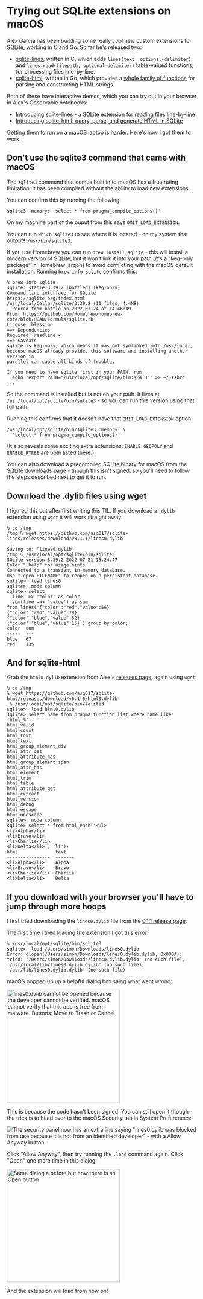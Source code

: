 # Trying out SQLite extensions on macOS

Alex Garcia has been building some really cool new custom extensions for SQLite, working in C and Go. So far he's released two:

- [sqlite-lines](https://github.com/asg017/sqlite-lines), written in C, which adds `lines(text, optional-delimiter)` and `lines_read(filepath, optional-delimiter)` table-valued functions, for processing files line-by-line.
- [sqlite-html](https://github.com/asg017/sqlite-html), 
written in Go, which provides a [whole family of functions](https://github.com/asg017/sqlite-html/blob/main/docs.md) for parsing and constructing HTML strings.

Both of these have interactive demos, which you can try out in your browser in Alex's Observable notebooks:

- [Introducing sqlite-lines - a SQLite extension for reading files line-by-line](https://observablehq.com/@asg017/introducing-sqlite-lines)
- [Introducing sqlite-html: query, parse, and generate HTML in SQLite](https://observablehq.com/@asg017/introducing-sqlite-html)

Getting them to run on a macOS laptop is harder. Here's how I got them to work.

## Don't use the sqlite3 command that came with macOS

The `sqlite3` command that comes built in to macOS has a frustrating limitation: it has been compiled without the ability to load new extensions.

You can confirm this by running the following:

    sqlite3 :memory: 'select * from pragma_compile_options()'

On my machine part of the ouput from this says `OMIT_LOAD_EXTENSION`.

You can run `which sqlite3` to see where it is located - on my system that outputs `/usr/bin/sqlite3`.

If you use Homebrew you can run `brew install sqlite` - this will install a modern version of SQLite, but it won't link it into your path (it's a "keg-only package" in Homebrew jargon) to avoid conflicting with the macOS default installation. Running `brew info sqlite` confirms this.

```
% brew info sqlite 
sqlite: stable 3.39.2 (bottled) [keg-only]
Command-line interface for SQLite
https://sqlite.org/index.html
/usr/local/Cellar/sqlite/3.39.2 (11 files, 4.4MB)
  Poured from bottle on 2022-07-24 at 14:46:49
From: https://github.com/Homebrew/homebrew-core/blob/HEAD/Formula/sqlite.rb
License: blessing
==> Dependencies
Required: readline ✔
==> Caveats
sqlite is keg-only, which means it was not symlinked into /usr/local,
because macOS already provides this software and installing another version in
parallel can cause all kinds of trouble.

If you need to have sqlite first in your PATH, run:
  echo 'export PATH="/usr/local/opt/sqlite/bin:$PATH"' >> ~/.zshrc
...
```
So the command is installed but is not on your path. It lives at `/usr/local/opt/sqlite/bin/sqlite3` - so you can run this version using that full path.

Running this confirms that it doesn't have that `OMIT_LOAD_EXTENSION` option:

    /usr/local/opt/sqlite/bin/sqlite3 :memory: \
      'select * from pragma_compile_options()'

(It also reveals some exciting extra extensions: `ENABLE_GEOPOLY` and `ENABLE_RTREE` are both listed there.)

You can also download a precompiled SQLite binary for macOS from the [SQLite downloads page](https://www.sqlite.org/download.html) - though this isn't signed, so you'll need to follow the steps described next to get it to run.

## Download the .dylib files using wget

I figured this out after first writing this TIL. If you download a `.dylib` extension using `wget` it will work straight away:
```
% cd /tmp
/tmp % wget https://github.com/asg017/sqlite-lines/releases/download/v0.1.1/lines0.dylib
...
Saving to: ‘lines0.dylib’
/tmp % /usr/local/opt/sqlite/bin/sqlite3
SQLite version 3.39.2 2022-07-21 15:24:47
Enter ".help" for usage hints.
Connected to a transient in-memory database.
Use ".open FILENAME" to reopen on a persistent database.
sqlite> .load lines0
sqlite> .mode column
sqlite> select
  line ->> 'color' as color, 
  sum(line ->> 'value') as sum
from lines('{"color":"red","value":56}
{"color":"red","value":79}
{"color":"blue","value":52}
{"color":"blue","value":15}') group by color;
color  sum
-----  ---
blue   67 
red    135
```
## And for sqlite-html

Grab the `html0.dylib` extension from Alex's [releases page](https://github.com/asg017/sqlite-html/releases/tag/v0.1.0), again using `wget`:
```
% cd /tmp
% wget https://github.com/asg017/sqlite-html/releases/download/v0.1.0/html0.dylib
 % /usr/local/opt/sqlite/bin/sqlite3
sqlite> .load html0.dylib
sqlite> select name from pragma_function_list where name like 'html_%';
html_valid
html_count
html_text
html_text
html_group_element_div
html_attr_get
html_attribute_has
html_group_element_span
html_attr_has
html_element
html_trim
html_table
html_attribute_get
html_extract
html_version
html_debug
html_escape
html_unescape
sqlite> .mode column
sqlite> select * from html_each('<ul>
<li>Alpha</li>
<li>Bravo</li>
<li>Charlie</li>
<li>Delta</li>', 'li');
html              text   
----------------  -------
<li>Alpha</li>    Alpha  
<li>Bravo</li>    Bravo  
<li>Charlie</li>  Charlie
<li>Delta</li>    Delta  
```

## If you download with your browser you'll have to jump through more hoops

I first tried downloading the `lines0.dylib` file from the [0.1.1 release page](https://github.com/asg017/sqlite-lines/releases/tag/v0.1.1).

The first time I tried loading the extension I got this error:

```
% /usr/local/opt/sqlite/bin/sqlite3
sqlite> .load /Users/simon/Downloads/lines0.dylib
Error: dlopen(/Users/simon/Downloads/lines0.dylib.dylib, 0x000A): tried: '/Users/simon/Downloads/lines0.dylib.dylib' (no such file), '/usr/local/lib/lines0.dylib.dylib' (no such file), '/usr/lib/lines0.dylib.dylib' (no such file)
```
macOS popped up up a helpful dialog box saing what went wrong:

<img src="https://static.simonwillison.net/static/2022/sqlite-lines-computer-says-no.png" width="300" alt="lines0.dylib cannot be opened because the developer cannot be verified. macOS cannot verify that this app is free from malware. Buttons: Move to Trash or Cancel">

This is because the code hasn't been signed. You can still open it though - the trick is to head over to the macOS Security tab in System Preferences:

![The security panel now has an extra line saying "lines0.dylib was blocked from use because it is not from an identified developer" - with a Allow Anyway button.](https://static.simonwillison.net/static/2022/security-lines0.png)

Click "Allow Anyway", then try running the `.load` command again. Click "Open" one more time in this dialog:

<img src="https://static.simonwillison.net/static/2022/lines0-allow.png" width="300" alt="Same dialog a before but now there is an Open button">

And the extension will load from now on!

